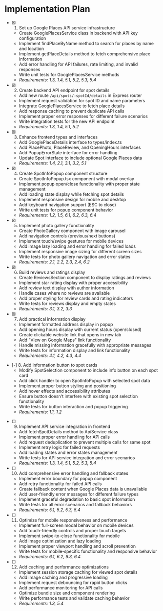 # Implementation Plan

- [x] 1. Set up Google Places API service infrastructure
  - Create GooglePlacesService class in backend with API key configuration
  - Implement findPlaceByName method to search for places by name and location
  - Implement getPlaceDetails method to fetch comprehensive place information
  - Add error handling for API failures, rate limiting, and invalid responses
  - Write unit tests for GooglePlacesService methods
  - _Requirements: 1.3, 1.4, 5.1, 5.2, 5.3, 5.4_

- [x] 2. Create backend API endpoint for spot details
  - Add new route `/api/spots/:spotId/details` in Express router
  - Implement request validation for spot ID and name parameters
  - Integrate GooglePlacesService to fetch place details
  - Add response caching to prevent duplicate API calls
  - Implement proper error responses for different failure scenarios
  - Write integration tests for the new API endpoint
  - _Requirements: 1.3, 1.4, 5.1, 5.2_

- [x] 3. Enhance frontend types and interfaces
  - Add GooglePlaceDetails interface to types/index.ts
  - Add PlacePhoto, PlaceReview, and OpeningHours interfaces
  - Add PopupErrorState interface for error handling
  - Update Spot interface to include optional Google Places data
  - _Requirements: 1.4, 2.1, 3.1, 3.2, 5.1_

- [x] 4. Create SpotInfoPopup component structure
  - Create SpotInfoPopup.tsx component with modal overlay
  - Implement popup open/close functionality with proper state management
  - Add loading state display while fetching spot details
  - Implement responsive design for mobile and desktop
  - Add keyboard navigation support (ESC to close)
  - Write unit tests for popup component behavior
  - _Requirements: 1.2, 1.5, 6.1, 6.2, 6.3, 6.4_

- [x] 5. Implement photo gallery functionality
  - Create PhotoGallery component with image carousel
  - Add navigation controls (previous/next buttons)
  - Implement touch/swipe gestures for mobile devices
  - Add image lazy loading and error handling for failed loads
  - Implement responsive image sizing for different screen sizes
  - Write tests for photo gallery navigation and error states
  - _Requirements: 2.1, 2.2, 2.3, 2.4, 6.2_

- [x] 6. Build reviews and ratings display
  - Create ReviewsSection component to display ratings and reviews
  - Implement star rating display with proper accessibility
  - Add review text display with author information
  - Handle cases where no reviews are available
  - Add proper styling for review cards and rating indicators
  - Write tests for reviews display and empty states
  - _Requirements: 3.1, 3.2, 3.3_

- [x] 7. Add practical information display
  - Implement formatted address display in popup
  - Add opening hours display with current status (open/closed)
  - Create clickable website link that opens in new tab
  - Add "View on Google Maps" link functionality
  - Handle missing information gracefully with appropriate messages
  - Write tests for information display and link functionality
  - _Requirements: 4.1, 4.2, 4.3, 4.4_

- [-] 8. Add information button to spot cards
  - Modify SpotSelection component to include info button on each spot card
  - Add click handler to open SpotInfoPopup with selected spot data
  - Implement proper button styling and positioning
  - Add hover effects and accessibility attributes
  - Ensure button doesn't interfere with existing spot selection functionality
  - Write tests for button interaction and popup triggering
  - _Requirements: 1.1, 1.2_

- [ ] 9. Implement API service integration in frontend
  - Add fetchSpotDetails method to ApiService class
  - Implement proper error handling for API calls
  - Add request deduplication to prevent multiple calls for same spot
  - Implement retry logic for failed requests
  - Add loading states and error states management
  - Write tests for API service integration and error scenarios
  - _Requirements: 1.3, 1.4, 5.1, 5.2, 5.3, 5.4_

- [ ] 10. Add comprehensive error handling and fallback states
  - Implement error boundary for popup component
  - Add retry functionality for failed API calls
  - Create fallback content when Google Places data is unavailable
  - Add user-friendly error messages for different failure types
  - Implement graceful degradation to basic spot information
  - Write tests for all error scenarios and fallback behaviors
  - _Requirements: 5.1, 5.2, 5.3, 5.4_

- [ ] 11. Optimize for mobile responsiveness and performance
  - Implement full-screen modal behavior on mobile devices
  - Add touch-friendly controls and proper touch targets
  - Implement swipe-to-close functionality for mobile
  - Add image optimization and lazy loading
  - Implement proper viewport handling and scroll prevention
  - Write tests for mobile-specific functionality and responsive behavior
  - _Requirements: 6.1, 6.2, 6.3, 6.4_

- [ ] 12. Add caching and performance optimizations
  - Implement session storage caching for viewed spot details
  - Add image caching and progressive loading
  - Implement request debouncing for rapid button clicks
  - Add performance monitoring for API calls
  - Optimize bundle size and component rendering
  - Write performance tests and validate caching behavior
  - _Requirements: 1.3, 5.4_